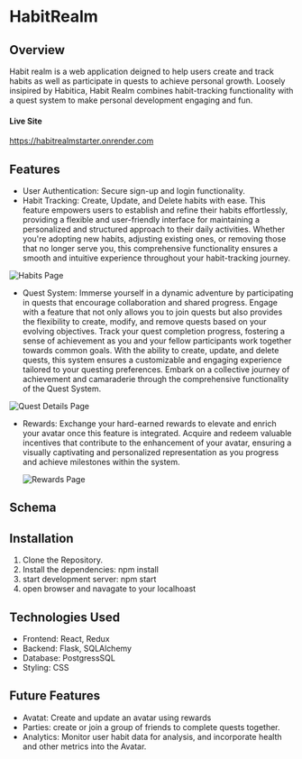 # HabitRealm

## Overview

Habit realm is a web application deigned to help users create and track habits as well as participate in quests to achieve personal growth.
Loosely insipired by Habitica, Habit Realm combines habit-tracking functionality with a quest system to make personal development engaging and fun.

#### Live Site

https://habitrealmstarter.onrender.com

## Features
 * User Authentication: Secure sign-up and login functionality.
 * Habit Tracking:  Create, Update, and Delete habits with ease. This feature empowers users to establish and refine their habits effortlessly, providing a flexible and user-friendly interface for maintaining a personalized and structured approach to their daily activities. Whether you're adopting new habits, adjusting existing ones, or removing those that no longer serve you, this comprehensive functionality ensures a smooth and intuitive experience throughout your habit-tracking journey.

  ![Habits Page](https://i.ibb.co/jHQz5VF/Habits-Page.png)

  
 * Quest System: Immerse yourself in a dynamic adventure by participating in quests that encourage collaboration and shared progress. Engage with a feature that not only allows you to join quests but also provides the flexibility to create, modify, and remove quests based on your evolving objectives. Track your quest completion progress, fostering a sense of achievement as you and your fellow participants work together towards common goals. With the ability to create, update, and delete quests, this system ensures a customizable and engaging experience tailored to your questing preferences. Embark on a collective journey of achievement and camaraderie through the comprehensive functionality of the Quest System.
   
  ![Quest Details Page](https://i.ibb.co/LS0Dqg0/Quest-Details-page.png)

  
 * Rewards: Exchange your hard-earned rewards to elevate and enrich your avatar once this feature is integrated. Acquire and redeem valuable incentives that contribute to the enhancement of your avatar, ensuring a visually captivating and personalized representation as you progress and achieve milestones within the system.
   
   ![Rewards Page](https://i.ibb.co/sRG3Rxz/Rewards-page.png)



## Schema

## Installation

  1. Clone the Repository.
  2. Install the dependencies: npm install
  3. start development server: npm start
  4. open browser and navagate to your localhoast

## Technologies Used
* Frontend: React, Redux
* Backend: Flask, SQLAlchemy
* Database: PostgressSQL
* Styling: CSS


## Future Features
- Avatat: Create and update an avatar using rewards
- Parties: create or join a group of friends to complete quests together. 
- Analytics: Monitor user habit data for analysis, and incorporate health and other metrics into the Avatar. 


